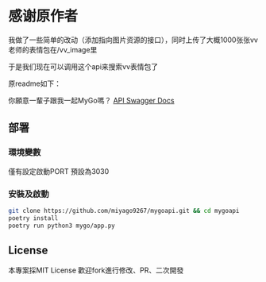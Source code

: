 # 感谢原作者
我做了一些简单的改动（添加指向图片资源的接口），同时上传了大概1000张张vv老师的表情包在/vv_image里

于是我们现在可以调用这个api来搜索vv表情包了

原readme如下：

你願意一輩子跟我一起MyGo嗎？
[API Swagger Docs](https://mygoapi.miyago9267.com/docs)

## 部署

### 環境變數

僅有設定啟動PORT 預設為3030

### 安裝及啟動

```bash
git clone https://github.com/miyago9267/mygoapi.git && cd mygoapi
poetry install
poetry run python3 mygo/app.py
```

## License

本專案採MIT License
歡迎fork進行修改、PR、二次開發
